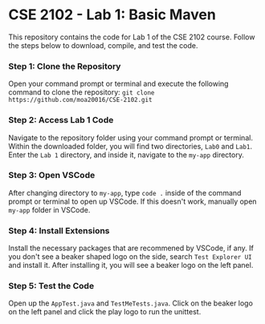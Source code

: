 # CSE 2102 - Lab 1: Basic Maven

This repository contains the code for Lab 1 of the CSE 2102 course. Follow the steps below to download, compile, and test the code.

### Step 1: Clone the Repository
Open your command prompt or terminal and execute the following command to clone the repository:
```git clone https://github.com/moa20016/CSE-2102.git```

### Step 2: Access Lab 1 Code
Navigate to the repository folder using your command prompt or terminal. Within the downloaded folder, you will find two directories, ```Lab0``` and ```Lab1```. Enter the ```Lab 1``` directory, and inside it, navigate to the ```my-app``` directory. 

### Step 3: Open VSCode
After changing directory to ```my-app```, type ```code .``` inside of the command prompt or terminal to open up VSCode.
If this doesn't work, manually open ```my-app``` folder in VSCode.

### Step 4: Install Extensions 
Install the necessary packages that are recommened by VSCode, if any. If you don't see a beaker shaped logo on the side, search ```Test Explorer UI``` and install it. After installing it, you will see a beaker logo on the left panel.

### Step 5: Test the Code
Open up the ```AppTest.java``` and ```TestMeTests.java```. Click on the beaker logo on the left panel and click the play logo to run the unittest.
